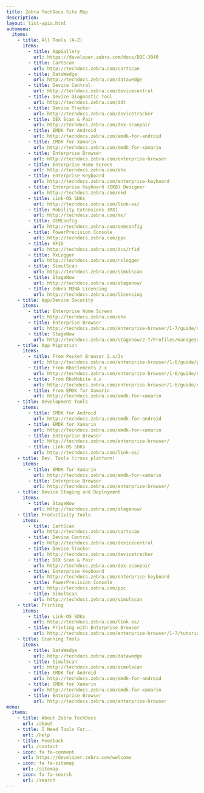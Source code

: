 ```yaml
---
title: Zebra TechDocs Site Map
description: 
layout: list-apis.html
automenu:
  items:
    - title: All Tools (A-Z)
      items:
        - title: AppGallery
          url: https://developer.zebra.com/docs/DOC-3040
        - title: CartScan
          url: http://techdocs.zebra.com/cartscan
        - title: DataWedge
          url: http://techdocs.zebra.com/datawedge
        - title: Device Central
          url: http://techdocs.zebra.com/devicecentral
        - title: Device Diagnostic Tool
          url: http://techdocs.zebra.com/ddt
        - title: Device Tracker
          url: http://techdocs.zebra.com/devicetracker
        - title: DEX Scan & Pair
          url: http://techdocs.zebra.com/dex-scanpair
        - title: EMDK for Android
          url: http://techdocs.zebra.com/emdk-for-android
        - title: EMDK for Xamarin
          url: http://techdocs.zebra.com/emdk-for-xamarin
        - title: Enterprise Browser
          url: http://techdocs.zebra.com/enterprise-browser
        - title: Enterprise Home Screen
          url: http://techdocs.zebra.com/ehs
        - title: Enterprise Keyboard
          url: http://techdocs.zebra.com/enterprise-keyboard
        - title: Enterprise Keyboard (EKB) Designer
          url: http://techdocs.zebra.com/ekd
        - title: Link-OS SDKs
          url: http://techdocs.zebra.com/link-os/
        - title: Mobility Extensions (MX)
          url: http://techdocs.zebra.com/mx/
        - title: OEMConfig
          url: http://techdocs.zebra.com/oemconfig
        - title: PowerPrecision Console
          url: http://techdocs.zebra.com/ppc
        - title: RFID
          url: http://techdocs.zebra.com/dcs/rfid
        - title: RxLogger
          url: http://techdocs.zebra.com/rxlogger
        - title: SimulScan
          url: http://techdocs.zebra.com/simulscan
        - title: StageNow
          url: http://techdocs.zebra.com/stagenow/
        - title: Zebra MDNA Licensing
          url: http://techdocs.zebra.com/licensing
    - title: App/Device Security
      items:
        - title: Enterprise Home Screen
          url: http://techdocs.zebra.com/ehs
        - title: Enterprise Browser
          url: http://techdocs.zebra.com/enterprise-browser/1-7/guide/security
        - title: StageNow 
          url: http://techdocs.zebra.com/stagenow/2-7/Profiles/managesecurity/
    - title: App Migration
      items:
        - title: From Pocket Browser 2.x/3x
          url: http://techdocs.zebra.com/enterprise-browser/1-6/guide/pb2/
        - title: From RhoElements 2.x
          url: http://techdocs.zebra.com/enterprise-browser/1-6/guide/elements/
        - title: From RhoMobile 4.x
          url: http://techdocs.zebra.com/enterprise-browser/1-6/guide/rhomobile/
        - title: From EMDK for Xamarin
          url: http://techdocs.zebra.com/emdk-for-xamarin
    - title: Development Tools
      items:
        - title: EMDK for Android
          url: http://techdocs.zebra.com/emdk-for-android
        - title: EMDK for Xamarin
          url: http://techdocs.zebra.com/emdk-for-xamarin
        - title: Enterprise Browser
          url: http://techdocs.zebra.com/enterprise-browser/
        - title: Link-OS SDKs
          url: http://techdocs.zebra.com/link-os/
    - title: Dev. Tools (cross platform)
      items:
        - title: EMDK for Xamarin
          url: http://techdocs.zebra.com/emdk-for-xamarin
        - title: Enterprise Browser
          url: http://techdocs.zebra.com/enterprise-browser/
    - title: Device Staging and Deployment
      items:
        - title: StageNow
          url: http://techdocs.zebra.com/stagenow/
    - title: Productivity Tools
      items:
        - title: CartScan
          url: http://techdocs.zebra.com/cartscan
        - title: Device Central
          url: http://techdocs.zebra.com/devicecentral
        - title: Device Tracker
          url: http://techdocs.zebra.com/devicetracker
        - title: DEX Scan & Pair
          url: http://techdocs.zebra.com/dex-scanpair
        - title: Enterprise Keyboard
          url: http://techdocs.zebra.com/enterprise-keyboard
        - title: PowerPrecision Console
          url: http://techdocs.zebra.com/ppc
        - title: SimulScan
          url: http://techdocs.zebra.com/simulscan    
    - title: Printing
      items:
        - title: Link-OS SDKs
          url: http://techdocs.zebra.com/link-os/
        - title: Printing with Enterprise Browser 
          url: http://techdocs.zebra.com/enterprise-browser/1-7/tutorial/printing/    
    - title: Scanning Tools
      items:
        - title: DataWedge
          url: http://techdocs.zebra.com/datawedge
        - title: SimulScan
          url: http://techdocs.zebra.com/simulscan
        - title: EMDK for Android
          url: http://techdocs.zebra.com/emdk-for-android
        - title: EMDK for Xamarin
          url: http://techdocs.zebra.com/emdk-for-xamarin
        - title: Enterprise Browser
          url: http://techdocs.zebra.com/enterprise-browser
menu:
  items:
    - title: About Zebra TechDocs
      url: /about
    - title: I Need Tools For...
      url: /help
    - title: Feedback
      url: /contact
    - icon: fa fa-comment
      url: https://developer.zebra.com/welcome
    - icon: fa fa-sitemap
      url: /sitemap
    - icon: fa fa-search
      url: /search
---
```



